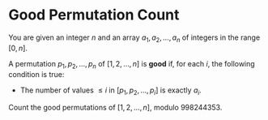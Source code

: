 # Good Permutation Count

You are given an integer $n$ and an array $a_1, a_2, \ldots, a_n$ of integers in the range $[0, n]$.

A permutation $p_1, p_2, \ldots, p_n$ of $[1, 2, \ldots, n]$ is **good** if, for each $i$, the following condition is true:

* The number of values $\leq i$ in $[p_1, p_2, \ldots, p_i]$ is exactly $a_i$.

Count the good permutations of $[1, 2, \ldots, n]$, modulo $998244353$.
